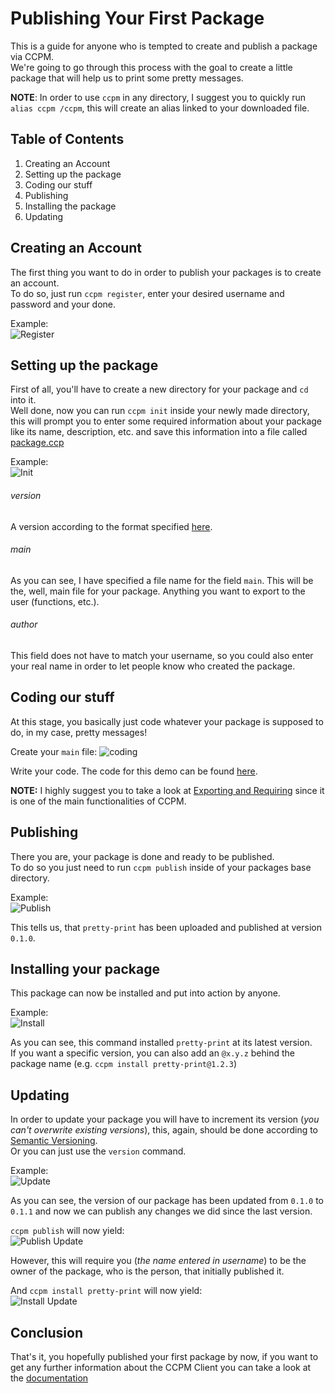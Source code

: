 # Publishing Your First Package
This is a guide for anyone who is tempted to create and publish a package via CCPM.  
We're going to go through this process with the goal to create a little package that will help us to print some pretty messages.

**NOTE**: In order to use `ccpm` in any directory, I suggest you to quickly run `alias ccpm /ccpm`, this will create an alias linked to your downloaded file.

## Table of Contents
1. Creating an Account
2. Setting up the package
3. Coding our stuff
4. Publishing
5. Installing the package
6. Updating

## Creating an Account
The first thing you want to do in order to publish your packages is to create an account.  
To do so, just run `ccpm register`, enter your desired username and password and your done.  

Example:  
![Register](http://i.imgur.com/frpQxsE.png)

## Setting up the package
First of all, you'll have to create a new directory for your package and `cd` into it.  
Well done, now you can run `ccpm init` inside your newly made directory, this will prompt you to enter some required information about your package like its name, description, etc. and save this information into a file called [package.ccp](https://github.com/schroffl/ccpm/blob/master/client/README.md#packageccp)  

Example:  
![Init](http://i.imgur.com/Ii1twmD.png)  

###### version
A version according to the format specified [here](http://semver.org/).

###### main
As you can see, I have specified a file name for the field `main`. This will be the, well, main file for your package. Anything you want to export to the user (functions, etc.).

###### author
This field does not have to match your username, so you could also enter your real name in order to let people know who created the package.

## Coding our stuff
At this stage, you basically just code whatever your package is supposed to do, in my case, pretty messages!

Create your `main` file: ![coding](http://i.imgur.com/q0WMRdC.png)

Write your code. The code for this demo can be found [here](https://bitbucket.org/schroffl/pretty-print/src).

**NOTE:** I highly suggest you to take a look at [Exporting and Requiring](https://github.com/schroffl/ccpm/tree/master/client#exporting-and-requiring) since it is one of the main functionalities of CCPM.

## Publishing
There you are, your package is done and ready to be published.  
To do so you just need to run `ccpm publish` inside of your packages base directory.  

Example:  
![Publish](http://i.imgur.com/VZA1rbP.png)  

This tells us, that `pretty-print` has been uploaded and published at version `0.1.0`.

## Installing your package
This package can now be installed and put into action by anyone.  

Example:  
![Install](http://i.imgur.com/OBpNKuZ.png)

As you can see, this command installed `pretty-print` at its latest version.  
If you want a specific version, you can also add an `@x.y.z` behind the package name (e.g. `ccpm install pretty-print@1.2.3`)

## Updating
In order to update your package you will have to increment its version (*you can't overwrite existing versions*), this, again, should be done according to [Semantic Versioning](http://semver.org/).  
Or you can just use the `version` command.  

Example:  
![Update](http://i.imgur.com/8pfFrSk.png)  

As you can see, the version of our package has been updated from `0.1.0` to `0.1.1` and now we can publish any changes we did since the last version.  

`ccpm publish` will now yield:  
![Publish Update](http://i.imgur.com/z5iYAmk.png)

However, this will require you (*the name entered in username*) to be the owner of the package, who is the person, that initially published it.

And `ccpm install pretty-print` will now yield:  
![Install Update](http://i.imgur.com/vFwa1GA.png)

## Conclusion
That's it, you hopefully published your first package by now, if you want to get any further information about the CCPM Client you can take a look at the [documentation](https://github.com/schroffl/ccpm/blob/master/client/README.md)
